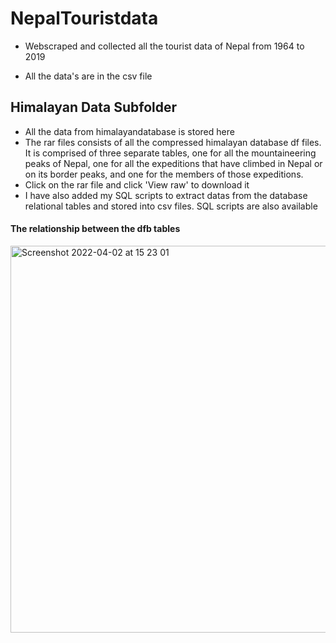 # NepalTouristdata
- Webscraped and collected all the tourist data of Nepal from 1964 to 2019 

- All the data's are in the csv file

## Himalayan Data Subfolder
- All the data from himalayandatabase is stored here
- The rar files consists of all the compressed himalayan database df files. It is comprised of three separate tables, one for all the mountaineering peaks of Nepal, one for all the expeditions that have climbed in Nepal or on its border peaks, and one for the members of those expeditions.
- Click on the rar file and click 'View raw' to download it
- I have also added my SQL scripts to extract datas from the database relational tables and stored into csv files. SQL scripts are also available
#### The relationship between the dfb tables
<img width="619" alt="Screenshot 2022-04-02 at 15 23 01" src="https://user-images.githubusercontent.com/51405208/161377293-3204babb-6370-4985-8456-ba8c1479ce39.png">
